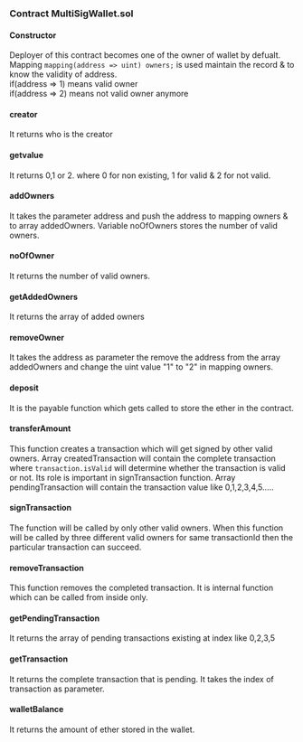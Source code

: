 ### Contract MultiSigWallet.sol

#### Constructor 
Deployer of this contract becomes one of the owner of wallet by defualt. Mapping `mapping(address => uint) owners;`  is used maintain the record & to know the validity of address. <br/>
if(address => 1) means valid owner <br/>
if(address => 2) means not valid owner anymore <br/>

#### creator
It returns who is the creator 

#### getvalue
It returns 0,1 or 2. where 0 for non existing, 1 for valid & 2 for not valid. 

#### addOwners
It takes the parameter address and push the address to mapping owners & to array addedOwners. Variable noOfOwners stores the number of valid owners. 

#### noOfOwner
It returns the number of valid owners. 

#### getAddedOwners
It returns the array of added owners 

#### removeOwner
It takes the address as parameter the remove the address from the array addedOwners and change the uint value "1" to "2" in mapping owners. 

#### deposit
It is the payable function which gets called to store the ether in the contract. 

#### transferAmount
This function creates a transaction which will get signed by other valid owners. Array createdTransaction will contain the complete transaction where `transaction.isValid` will determine whether the transaction is valid or not. Its role is important in signTransaction function. Array pendingTransaction will contain the transaction value like 0,1,2,3,4,5..... 

#### signTransaction
The function will be called by only other valid owners. When this function will be called by three different valid owners for same transactionId then the particular transaction can succeed. 

#### removeTransaction
This function removes the completed transaction. It is internal function which can be called from inside only. 

#### getPendingTransaction
It returns the array of pending transactions existing at index like 0,2,3,5

#### getTransaction
It returns the complete transaction that is pending. It takes the index of transaction as parameter. 

#### walletBalance
It returns the amount of ether stored in the wallet. 